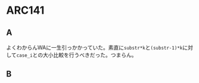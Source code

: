 # ARC141
## A
よくわからんWAに一生引っかかっていた。素直に`substr*k`と`(substr-1)*k`に対して`case_i`との大小比較を行うべきだった。つまらん。
## B
